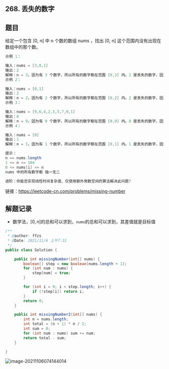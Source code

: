 ## 268. 丢失的数字

## 题目

给定一个包含 [0, n] 中 n 个数的数组 nums ，找出 [0, n] 这个范围内没有出现在数组中的那个数。 

```java
示例 1：

输入：nums = [3,0,1]
输出：2
解释：n = 3，因为有 3 个数字，所以所有的数字都在范围 [0,3] 内。2 是丢失的数字，因为它没有出现在 nums 中。
示例 2：

输入：nums = [0,1]
输出：2
解释：n = 2，因为有 2 个数字，所以所有的数字都在范围 [0,2] 内。2 是丢失的数字，因为它没有出现在 nums 中。
示例 3：

输入：nums = [9,6,4,2,3,5,7,0,1]
输出：8
解释：n = 9，因为有 9 个数字，所以所有的数字都在范围 [0,9] 内。8 是丢失的数字，因为它没有出现在 nums 中。
示例 4：

输入：nums = [0]
输出：1
解释：n = 1，因为有 1 个数字，所以所有的数字都在范围 [0,1] 内。1 是丢失的数字，因为它没有出现在 nums 中。
```

```java
提示：
n == nums.length
1 <= n <= 104
0 <= nums[i] <= n
nums 中的所有数字都 独一无二

进阶：你能否实现线性时间复杂度、仅使用额外常数空间的算法解决此问题?
```


链接：https://leetcode-cn.com/problems/missing-number

## 解题记录

+ 数学法，$[0,n]$的总和可以求到，`nums`的总和可以求到，其差值就是目标值

```java
/**
 * @author: ffzs
 * @Date: 2021/11/6 上午7:31
 */
public class Solution {

    public int missingNumber(int[] nums) {
        boolean[] step = new boolean[nums.length + 1];
        for (int num : nums) {
            step[num] = true;
        }

        for (int i = 0; i < step.length; i++) {
            if (!step[i]) return i;
        }
        return 0;
    }

    public int missingNumber2(int[] nums) {
        int n = nums.length;
        int total = (n + 1) * n / 2;
        int sum = 0;
        for (int num : nums) sum += num;
        return total - sum;
    }

}
```

![image-20211106074144014](https://gitee.com/ffzs/picture_go/raw/master/img/image-20211106074144014.png)

